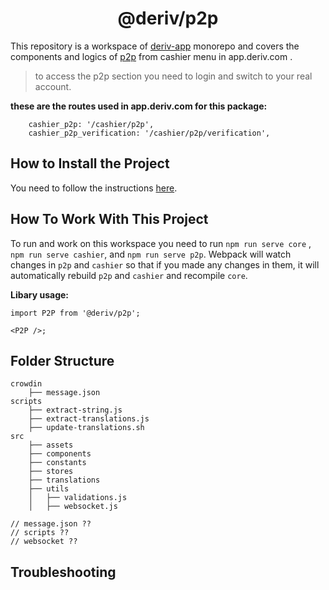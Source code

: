 <h1 align="center">
  @deriv/p2p
</h1>

This repository is a workspace of [deriv-app](../../README.md) monorepo and covers the components and logics of [p2p](https://app.deriv.com/cashier/p2p) from cashier menu in app.deriv.com .

> to access the p2p section you need to login and switch to your real account.

**these are the routes used in app.deriv.com for this package:**

```
    cashier_p2p: '/cashier/p2p',
    cashier_p2p_verification: '/cashier/p2p/verification',
```

## How to Install the Project

You need to follow the instructions [here](../../README.md).

## How To Work With This Project

To run and work on this workspace you need to run `npm run serve core` , `npm run serve cashier`, and `npm run serve p2p`.
Webpack will watch changes in `p2p` and `cashier` so that if you made any changes in them, it will automatically rebuild `p2p` and `cashier` and recompile `core`.

**Libary usage:**

```
import P2P from '@deriv/p2p';

<P2P />;
```

## Folder Structure

```
crowdin
    ├── message.json
scripts
    ├── extract-string.js
    ├── extract-translations.js
    ├── update-translations.sh
src
    ├── assets
    ├── components
    ├── constants
    ├── stores
    ├── translations
    ├── utils
    │   ├── validations.js
    │   ├── websocket.js

// message.json ??
// scripts ??
// websocket ??
```

## Troubleshooting
